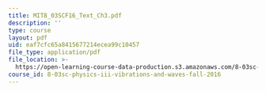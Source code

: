 ```yaml
---
title: MIT8_03SCF16_Text_Ch3.pdf
description: ''
type: course
layout: pdf
uid: eaf7cfc65a8415677214ecea99c10457
file_type: application/pdf
file_location: >-
  https://open-learning-course-data-production.s3.amazonaws.com/8-03sc-physics-iii-vibrations-and-waves-fall-2016/eaf7cfc65a8415677214ecea99c10457_MIT8_03SCF16_Text_Ch3.pdf
course_id: 8-03sc-physics-iii-vibrations-and-waves-fall-2016
---
```

